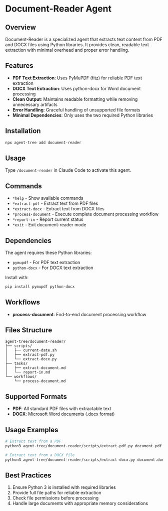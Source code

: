 # Document-Reader Agent

## Overview
Document-Reader is a specialized agent that extracts text content from PDF and DOCX files using Python libraries. It provides clean, readable text extraction with minimal overhead and proper error handling.

## Features
- **PDF Text Extraction**: Uses PyMuPDF (fitz) for reliable PDF text extraction
- **DOCX Text Extraction**: Uses python-docx for Word document processing
- **Clean Output**: Maintains readable formatting while removing unnecessary artifacts
- **Error Handling**: Graceful handling of unsupported file formats
- **Minimal Dependencies**: Only uses the two required Python libraries

## Installation
```bash
npx agent-tree add document-reader
```

## Usage
Type `/document-reader` in Claude Code to activate this agent.

## Commands
- `*help` - Show available commands
- `*extract-pdf` - Extract text from PDF files
- `*extract-docx` - Extract text from DOCX files
- `*process-document` - Execute complete document processing workflow
- `*report-in` - Report current status
- `*exit` - Exit document-reader mode

## Dependencies
The agent requires these Python libraries:
- `pymupdf` - For PDF text extraction
- `python-docx` - For DOCX text extraction

Install with:
```bash
pip install pymupdf python-docx
```

## Workflows
- **process-document**: End-to-end document processing workflow

## Files Structure
```
agent-tree/document-reader/
├── scripts/
│   ├── current-date.sh
│   ├── extract-pdf.py
│   └── extract-docx.py
├── tasks/
│   ├── extract-document.md
│   └── report-in.md
└── workflows/
    └── process-document.md
```

## Supported Formats
- **PDF**: All standard PDF files with extractable text
- **DOCX**: Microsoft Word documents (.docx format)

## Usage Examples
```bash
# Extract text from a PDF
python3 agent-tree/document-reader/scripts/extract-pdf.py document.pdf

# Extract text from a DOCX file
python3 agent-tree/document-reader/scripts/extract-docx.py document.docx
```

## Best Practices
1. Ensure Python 3 is installed with required libraries
2. Provide full file paths for reliable extraction
3. Check file permissions before processing
4. Handle large documents with appropriate memory considerations